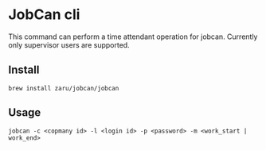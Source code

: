 # JobCan cli

This command can perform a time attendant operation for jobcan. Currently only supervisor users are supported.

## Install

```
brew install zaru/jobcan/jobcan
```

## Usage

```
jobcan -c <copmany id> -l <login id> -p <password> -m <work_start | work_end>
```
